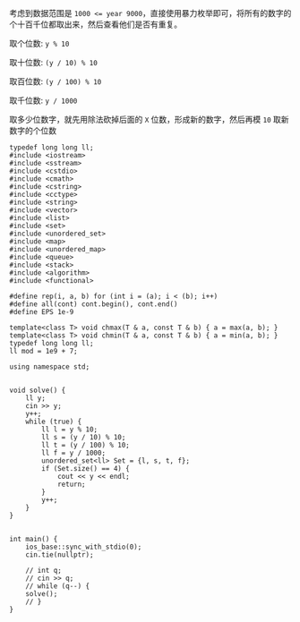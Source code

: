 考虑到数据范围是 `1000 <= year 9000`，直接使用暴力枚举即可，将所有的数字的个十百千位都取出来，然后查看他们是否有重复。

取个位数: `y % 10`

取十位数: `(y / 10) % 10`

取百位数: `(y / 100) % 10`

取千位数: `y / 1000`

取多少位数字，就先用除法砍掉后面的 `X` 位数，形成新的数字，然后再模 `10` 取新数字的个位数

```
typedef long long ll;
#include <iostream> 
#include <sstream> 
#include <cstdio> 
#include <cmath> 
#include <cstring> 
#include <cctype> 
#include <string> 
#include <vector> 
#include <list> 
#include <set> 
#include <unordered_set>
#include <map> 
#include <unordered_map>
#include <queue> 
#include <stack> 
#include <algorithm> 
#include <functional> 
    
#define rep(i, a, b) for (int i = (a); i < (b); i++)
#define all(cont) cont.begin(), cont.end()
#define EPS 1e-9
    
template<class T> void chmax(T & a, const T & b) { a = max(a, b); } 
template<class T> void chmin(T & a, const T & b) { a = min(a, b); } 
typedef long long ll;
ll mod = 1e9 + 7;
    
using namespace std;


void solve() {
    ll y;
    cin >> y;
    y++;
    while (true) {
        ll l = y % 10;
        ll s = (y / 10) % 10;
        ll t = (y / 100) % 10;
        ll f = y / 1000;
        unordered_set<ll> Set = {l, s, t, f};
        if (Set.size() == 4) {
            cout << y << endl;
            return;
        }
        y++;
    }
}

    
int main() {
    ios_base::sync_with_stdio(0);
    cin.tie(nullptr);
    
    // int q;
    // cin >> q;
    // while (q--) {
    solve();
    // }
}
```